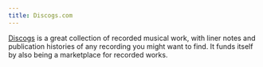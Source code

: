 ```yaml
---
title: Discogs.com
---
```

[Discogs] is a great collection of recorded musical work,
with liner notes and publication histories of any
recording you might want to find. It funds itself by
also being a marketplace for recorded works.

[Discogs]:http://www.discogs.com
